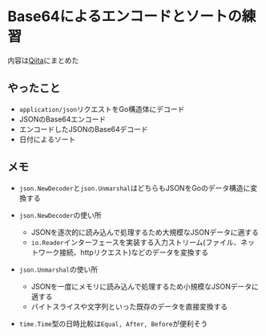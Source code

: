 # Base64によるエンコードとソートの練習
内容は[Qiita](https://qiita.com/igossou/items/209beb900481f68bfe40)にまとめた

## やったこと
- `application/json`リクエストをGo構造体にデコード
- JSONのBase64エンコード
- エンコードしたJSONのBase64デコード
- 日付によるソート

## メモ
- `json.NewDecoder`と`json.Unmarshal`はどちらもJSONをGoのデータ構造に変換する

- `json.NewDecoder`の使い所
  - JSONを逐次的に読み込んで処理するため大規模なJSONデータに適する
  - `io.Reader`インターフェースを実装する入力ストリーム(ファイル、ネットワーク接続、httpリクエスト)などのデータを変換する

- `json.Unmarshal`の使い所
  - JSONを一度にメモリに読み込んで処理するため小規模なJSONデータに適する
  - バイトスライスや文字列といった既存のデータを直接変換する

- `time.Time`型の日時比較は`Equal, After, Before`が便利そう
